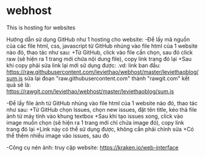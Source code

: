 # webhost
This is hosting for websites

Hướng dẫn sử dụng GitHub như 1 hosting cho website:
-Để lấy mã nguồn của các file html, css, javascript từ GitHub nhúng vào file html của 1 website nào đó, thao tác như sau:
  +Từ GitHub, click vào file cần chọn, sau đó click raw (sẽ hiện ra 1 trang mới chứa nội dung file), copy link trang đó lại
  +Sau khi copy phải sửa link lại mới sử dụng được:
    .vd: link ban đầu: https://raw.githubusercontent.com/leviethao/webhost/master/leviethaoblog/sum.js
    sửa lại đoạn "raw.githubusercontent.com" thành "rawgit.com"
    kết quả sẽ là: https://rawgit.com/leviethao/webhost/master/leviethaoblog/sum.js
    
-Để lấy file ảnh từ GitHub nhúng vào file html của 1 website nào đó, thao tác như sau:
  +Từ GitHub chọn Issues, chọn new issues, đặt tên title, kéo thả file ảnh từ máy tính vào khung textbox
  +Sau khi tạo issues xong, click vào image muốn chọn (sẽ hiện ra 1 trang mới chỉ chứa image đó), copy link trang đó lại
  +Link này có thể sử dụng được, không cần phải chỉnh sửa
  +Có thể thêm nhiều image vào issues, sau đó

-Công cụ nén ảnh: truy cập website: https://kraken.io/web-interface
